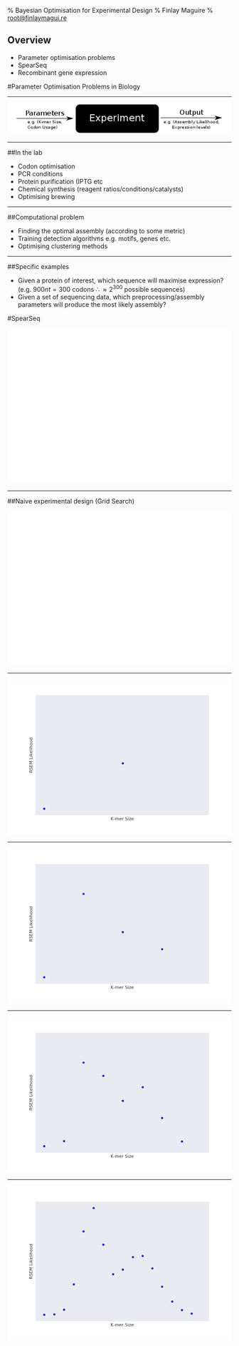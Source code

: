 % Bayesian Optimisation for Experimental Design
% Finlay Maguire 
% root@finlaymagui.re

## Overview

- Parameter optimisation problems
- SpearSeq
- Recombinant gene expression

#Parameter Optimisation Problems in Biology

----

![](assets/presentation/bayesopt/experiment_bbox.png)

----

##In the lab

- Codon optimisation
- PCR conditions
- Protein purification (IPTG etc
- Chemical synthesis (reagent ratios/conditions/catalysts)
- Optimising brewing

----

##Computational problem

- Finding the optimal assembly (according to some metric)
- Training detection algorithms e.g. motifs, genes etc.
- Optimising clustering methods 

----

##Specific examples

- Given a protein of interest, which sequence will maximise expression? (e.g. $900nt = 300$ codons $\therefore \approx 2^{300}$ possible sequences)
- Given a set of sequencing data, which preprocessing/assembly parameters will produce the most likely assembly? 

#SpearSeq

![](assets/presentation/bayesopt/target_function.png)

----

##Naive experimental design (Grid Search)


![](assets/presentation/bayesopt/target_function.png)

----

![](assets/presentation/bayesopt/naive_experiment0.png)

----

![](assets/presentation/bayesopt/naive_experiment1.png)

----

![](assets/presentation/bayesopt/naive_experiment2.png)

----

![](assets/presentation/bayesopt/naive_experiment3.png)


